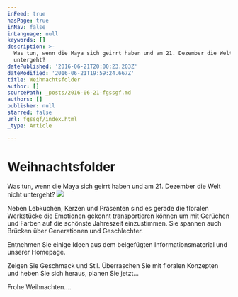 ```yaml
---
inFeed: true
hasPage: true
inNav: false
inLanguage: null
keywords: []
description: >-
  Was tun, wenn die Maya sich geirrt haben und am 21. Dezember die Welt nicht
  untergeht?
datePublished: '2016-06-21T20:00:23.203Z'
dateModified: '2016-06-21T19:59:24.667Z'
title: Weihnachtsfolder
author: []
sourcePath: _posts/2016-06-21-fgssgf.md
authors: []
publisher: null
starred: false
url: fgssgf/index.html
_type: Article

---
```

# Weihnachtsfolder

Was tun, wenn die Maya sich geirrt haben und am 21\. Dezember die Welt nicht untergeht?
![](https://the-grid-user-content.s3-us-west-2.amazonaws.com/3b610941-10a0-4f83-bbcd-b0dcce7e01b7.jpg)

Neben Lebkuchen, Kerzen und Präsenten sind es gerade die floralen Werkstücke die Emotionen gekonnt transportieren können um mit Gerüchen und Farben auf die schönste Jahreszeit einzustimmen. Sie spannen auch Brücken über Generationen und Geschlechter.

Entnehmen Sie einige Ideen aus dem beigefügten Informationsmaterial und unserer Homepage.

Zeigen Sie Geschmack und Stil. Überraschen Sie mit floralen Konzepten und heben Sie sich heraus, planen Sie jetzt...

Frohe Weihnachten....